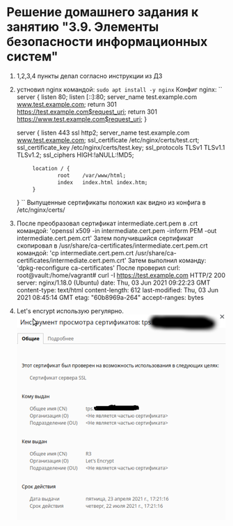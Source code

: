 # Решение домашнего задания к занятию "3.9. Элементы безопасности информационных систем"
1. 1,2,3,4 пункты делал согласно инструкции из ДЗ
5. устновил nginx командой:
`sudo apt install -y nginx`
Конфиг nginx:
``
    server {
            listen          80;
            listen          [::]:80;
            server_name     test.example.com www.test.example.com;
            return 301      https://test.example.com$request_uri;
            return 301      https://www.test.example.com$request_uri;
    }

    server {
            listen              443 ssl http2;
            server_name         test.example.com www.test.example.com;
            ssl_certificate     /etc/nginx/certs/test.crt;
            ssl_certificate_key /etc/nginx/certs/test.key;
            ssl_protocols       TLSv1 TLSv1.1 TLSv1.2;
            ssl_ciphers         HIGH:!aNULL:!MD5;

            location / {
                    root    /var/www/html;
                    index   index.html index.htm;
            }
    } 
``
Выпущенные сертификаты положил как видно из конфига в /etc/nginx/certs/
6. После преобразовал сертификат intermediate.cert.pem в .crt командой:
'openssl x509 -in intermediate.cert.pem -inform PEM -out intermediate.cert.pem.crt'
Затем получившийся сертификат скопировал в /usr/share/ca-certificates/intermediate.cert.pem.crt командой:
'cp intermediate.cert.pem.crt /usr/share/ca-certificates/intermediate.cert.pem.crt'
Затем выполнил команду: 
'dpkg-reconfigure ca-certificates' 
После проверил curl: 
    root@vault:/home/vagrant# curl -I https://test.example.com
    HTTP/2 200 
    server: nginx/1.18.0 (Ubuntu)
    date: Thu, 03 Jun 2021 09:22:23 GMT
    content-type: text/html
    content-length: 612
    last-modified: Thu, 03 Jun 2021 08:45:14 GMT
    etag: "60b8969a-264"
    accept-ranges: bytes

7. Let's encrypt использую регулярно.
![сеrt](https://github.com/ShivaSystem/devops-netology/blob/46c863964cadf5a7d0fdf18a43ba726a5453b13f/Screenshot_20210603_165633.png)
